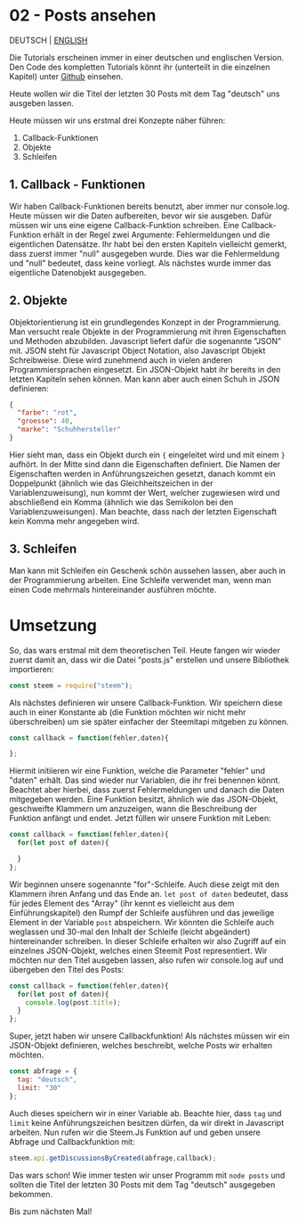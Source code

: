 # 02 - Posts ansehen
DEUTSCH | [ENGLISH](https://steemit.com/steemit/@lustigo/02-posts-or-steem-js-tutorial)

Die Tutorials erscheinen immer in einer deutschen und englischen Version. Den Code des kompletten Tutorials könnt ihr (unterteilt in die einzelnen Kapitel) unter [Github](https://github.com/lustigo/steem-js-tutorial-deutsch) einsehen.

Heute wollen wir die Titel der letzten 30 Posts mit dem Tag "deutsch" uns ausgeben lassen.

Heute müssen wir uns erstmal drei Konzepte näher führen:
1. Callback-Funktionen
2. Objekte
3. Schleifen


## 1. Callback - Funktionen
Wir haben Callback-Funktionen bereits benutzt, aber immer nur console.log. Heute müssen wir die Daten aufbereiten, bevor wir sie ausgeben. Dafür müssen wir uns eine eigene Callback-Funktion schreiben.
Eine Callback-Funktion erhält in der Regel zwei Argumente: Fehlermeldungen und die eigentlichen Datensätze. 
Ihr habt bei den ersten Kapiteln vielleicht gemerkt, dass zuerst immer "null" ausgegeben wurde. Dies war die Fehlermeldung und "null" bedeutet, dass keine vorliegt. Als nächstes wurde immer das eigentliche Datenobjekt ausgegeben.

## 2. Objekte
Objektorientierung ist ein grundlegendes Konzept in der Programmierung. Man versucht reale Objekte in der Programmierung mit ihren Eigenschaften und Methoden abzubilden.
Javascript liefert dafür die sogenannte "JSON" mit. JSON steht für Javascript Object Notation, also Javascript Objekt Schreibweise. 
Diese wird zunehmend auch in vielen anderen Programmiersprachen eingesetzt.
Ein JSON-Objekt habt ihr bereits in den letzten Kapiteln sehen können.
Man kann aber auch einen Schuh in JSON definieren:
````JSON
{
  "farbe": "rot",
  "groesse": 40,
  "marke": "Schuhhersteller"
}
````
Hier sieht man, dass ein Objekt durch ein `{` eingeleitet wird und mit einem `}` aufhört. In der Mitte sind dann die Eigenschaften definiert.
Die Namen der Eigenschaften werden in Anführungszeichen gesetzt, danach kommt ein Doppelpunkt (ähnlich wie das Gleichheitszeichen in der Variablenzuweisung), nun kommt der Wert, welcher zugewiesen wird und abschließend ein Komma (ähnlich wie das Semikolon bei den Variablenzuweisungen). 
Man beachte, dass nach der letzten Eigenschaft kein Komma mehr angegeben wird.

## 3. Schleifen
Man kann mit Schleifen ein Geschenk schön aussehen lassen, aber auch in der Programmierung arbeiten.
Eine Schleife verwendet man, wenn man einen Code mehrmals hintereinander ausführen möchte.

# Umsetzung
So, das wars erstmal mit dem theoretischen Teil.
Heute fangen wir wieder zuerst damit an, dass wir die Datei "posts.js" erstellen und unsere Bibliothek importieren:
````javascript
const steem = require("steem");
````
Als nächstes definieren wir unsere Callback-Funktion. Wir speichern diese auch in einer Konstante ab (die Funktion möchten wir nicht mehr überschreiben) um sie später einfacher der Steemitapi mitgeben zu können.
````javascript
const callback = function(fehler,daten){

};
````
Hiermit initiieren wir eine Funktion, welche die Parameter "fehler" und "daten" erhält. Das sind wieder nur Variablen, die ihr frei benennen könnt. Beachtet aber hierbei, dass zuerst Fehlermeldungen und danach die Daten mitgegeben werden.
Eine Funktion besitzt, ähnlich wie das JSON-Objekt, geschweifte Klammern um anzuzeigen, wann die Beschreibung der Funktion anfängt und endet.
Jetzt füllen wir unsere Funktion mit Leben:
````javascript
const callback = function(fehler,daten){
  for(let post of daten){

  }
};
````
Wir beginnen unsere sogenannte "for"-Schleife. Auch diese zeigt mit den Klammern ihren Anfang und das Ende an. 
`let post of daten` bedeutet, dass für jedes Element des "Array" (ihr kennt es vielleicht aus dem Einführungskapitel) den Rumpf der Schleife ausführen und das jeweilige Element in der Variable  `post` abspeichern.
Wir könnten die Schleife auch weglassen und 30-mal den Inhalt der Schleife (leicht abgeändert) hintereinander schreiben.
In dieser Schleife erhalten wir also Zugriff auf ein einzelnes JSON-Objekt, welches einen Steemit Post representiert.
Wir möchten nur den Titel ausgeben lassen, also rufen wir console.log auf und übergeben den Titel des Posts:
````javascript
const callback = function(fehler,daten){
  for(let post of daten){
    console.log(post.title);
  }
};
````
Super, jetzt haben wir unsere Callbackfunktion!
Als nächstes müssen wir ein JSON-Objekt definieren, welches beschreibt, welche Posts wir erhalten möchten.
````javascript
const abfrage = {
  tag: "deutsch",
  limit: "30"
};
````
Auch dieses speichern wir in einer Variable ab. Beachte hier, dass `tag` und `limit` keine Anführungszeichen besitzen dürfen, da wir direkt in Javascript arbeiten.
Nun rufen wir die Steem.Js Funktion auf und geben unsere Abfrage und Callbackfunktion mit:
````javascript
steem.api.getDiscussionsByCreated(abfrage,callback);
````
Das wars schon!
Wie immer testen wir unser Programm mit `node posts` und sollten die Titel der letzten 30 Posts mit dem Tag "deutsch" ausgegeben bekommen.

 Bis zum nächsten Mal!

